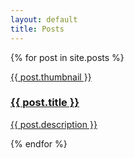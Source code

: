 ```yaml
---
layout: default
title: Posts
---
```

<div class="center">
{% for post in site.posts %}
    <article class="card">
      <a class="post-link" href="{{ post.url }}">
        <div class="thumbnail">
          <p>
            {{ post.thumbnail }}
          </p>
        </div>
        <hgroup>
          <h3>{{ post.title }}</h3>
          <p>{{ post.description }}</p>
        </hgroup>
      </a>
    </article>
{% endfor %}
</div>

